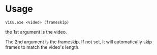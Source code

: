 # Usage
`ViCE.exe <video> (frameskip)`

the 1st argument is the video.

The 2nd argument is the frameskip. If not set, it will automatically skip frames to match the video's length.